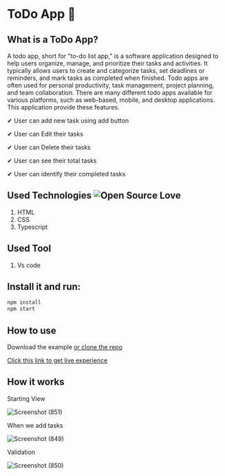 # ToDo App 📝

## What is a ToDo App?

A todo app, short for "to-do list app," is a software application designed to help users organize, manage, and prioritize their tasks and activities. It typically allows users to create and categorize tasks, set deadlines or reminders, and mark tasks as completed when finished. Todo apps are often used for personal productivity, task management, project planning, and team collaboration. There are many different todo apps available for various platforms, such as web-based, mobile, and desktop applications. This application provide these features.

✔ User can add new task using add button

✔ User can Edit their tasks

✔ User can Delete their tasks

✔ User can see their total tasks

✔ User can identify their completed tasks

## Used Technologies  ![Open Source Love](https://firstcontributions.github.io/open-source-badges/badges/open-source-v1/open-source.svg)

1. HTML
2. CSS
3. Typescript

## Used Tool

1. Vs code

## Install it and run:

```sh
npm install
npm start
```

## How to use

Download the example [or clone the repo](https://github.com/Hashininirasha/TODO-TS.git)

[Click this link to get live experience](https://hashininirasha.github.io/TODO-TS/)

## How it works

Starting View

![Screenshot (851)](https://user-images.githubusercontent.com/52965775/231115218-239ddb46-155e-4bc4-9615-608cefebf224.png)

When we add tasks

![Screenshot (849)](https://user-images.githubusercontent.com/52965775/231115350-64c06880-263e-416c-bcaf-091fc09ceaa4.png)

Validation 

![Screenshot (850)](https://user-images.githubusercontent.com/52965775/231117839-62d5b794-f38f-4f86-aff1-ac4bcdf8ed23.png)


